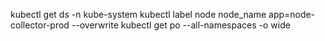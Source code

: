 kubectl get ds -n kube-system
kubectl label node node_name app=node-collector-prod --overwrite
kubectl get po --all-namespaces -o wide 